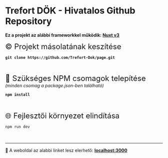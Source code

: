 # Trefort DÖK - Hivatalos Github Repository

<b>Ez a projekt az alábbi frameworkkel működik: [Nuxt v3](https://nuxt.com/)</b>

<span style="font-size: 24px;">© Projekt másolatának keszítése</span>
<b>
```git
git clone https://github.com/Trefort-Dok/page.git
```
</b>
<br />

<span style="font-size: 24px;">📕 Szükséges NPM csomagok telepítése <i><span style="font-size: 14px;">(minden csomag a package.json-ben található)</span></i></span>
<b>
```cmd
npm install
```
</b>
<br />

<span style="font-size: 24px;">🌐 Fejlesztői környezet elindítása</span>

```
npm run dev
```
<br />

----
💖 A weboldal az alabbi linket lesz elerhető: <b>[localhost:3000](http://localhost:3000)</b>